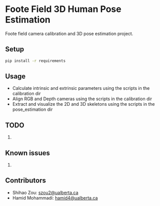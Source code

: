 # Foote Field 3D Human Pose Estimation

Foote field camera calibration and 3D pose estimation project.


## Setup

```bash
pip install -r requirements
```

## Usage

- Calculate intrinsic and extrinsic parameters using the scripts in the calibration dir
- Align RGB and Depth cameras using the scripts in the calibration dir
- Extract and visualize the 2D and 3D skeletons using the scripts in the pose_estimation dir


## TODO

1. 


## Known issues

1. 


## Contributors

- Shihao Zou: szou2@ualberta.ca
- Hamid Mohammadi: hamid4@ualberta.ca
